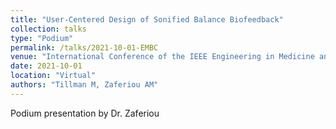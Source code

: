 ```yaml
---
title: "User-Centered Design of Sonified Balance Biofeedback"
collection: talks
type: "Podium"
permalink: /talks/2021-10-01-EMBC
venue: "International Conference of the IEEE Engineering in Medicine and Biology Society"
date: 2021-10-01
location: "Virtual"
authors: "Tillman M, Zaferiou AM"
---
```


Podium presentation by Dr. Zaferiou
